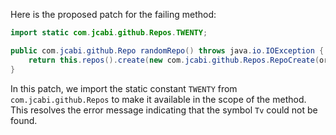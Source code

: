 Here is the proposed patch for the failing method:

```java
import static com.jcabi.github.Repos.TWENTY;

public com.jcabi.github.Repo randomRepo() throws java.io.IOException {
    return this.repos().create(new com.jcabi.github.Repos.RepoCreate(org.apache.commons.lang3.RandomStringUtils.randomAlphanumeric(TWENTY), true));
}
```

In this patch, we import the static constant `TWENTY` from `com.jcabi.github.Repos` to make it available in the scope of the method. This resolves the error message indicating that the symbol `Tv` could not be found.